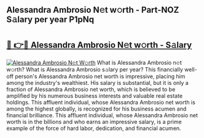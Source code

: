 ## Alessandra Ambrosio N𝚎t w𝚘rth - Part-NOZ S𝚊lary per year P1pNq

# <h2><a href="http://gc2ucv9.nevu.top/?p=Alessandra+Ambrosio">🔗 👉🔴 Alessandra Ambrosio N𝚎t w𝚘rth - S𝚊lary</a></h2>

[![Alessandra Ambrosio N𝚎t W𝚘rth](https://i.imgur.com/Oavwk0R.jpeg)](http://gc2ucv9.nevu.top/?p=Alessandra+Ambrosio)
What is Alessandra Ambrosio n𝚎t w𝚘rth? What is Alessandra Ambrosio s𝚊lary per year?
This financially well-off person's Alessandra Ambrosio net worth is impressive, placing him among the industry's wealthiest. His salary is substantial, but it is only a fraction of Alessandra Ambrosio net worth, which is believed to be amplified by his numerous business interests and valuable real estate holdings. This affluent individual, whose Alessandra Ambrosio net worth is among the highest globally, is recognized for his business acumen and financial brilliance. This affluent individual, whose Alessandra Ambrosio net worth is in the billions and who earns an impressive salary, is a prime example of the force of hard labor, dedication, and financial acumen.
